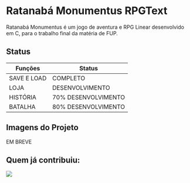 # Ratanabá Monumentus RPGText

Ratanabá Monumentus é um jogo de aventura e RPG Linear desenvolvido em C, para o trabalho final da matéria de FUP.

## Status

Funções   | Status
--------- | ------
SAVE E LOAD | COMPLETO 
LOJA | DESENVOLVIMENTO
HISTÓRIA | 70% DESENVOLVIMENTO
BATALHA | 80% DESENVOLVIMENTO

## Imagens do Projeto

EM BREVE

## Quem já contribuiu:

<a href="https://github.com/juniodevs/Ratanaba-Monumentus--RPGText/graphs/contributors">
  <img src="https://contrib.rocks/image?repo=juniodevs/Ratanaba-Monumentus--RPGText" />
</a>

